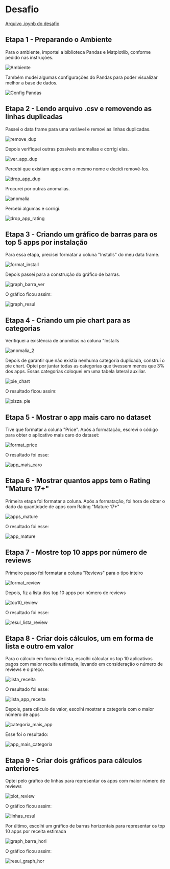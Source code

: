 
# Desafio

[Arquivo .ipynb do desafio](Desafio.ipynb)

## Etapa 1 - Preparando o Ambiente

Para o ambiente, importei a biblioteca Pandas e Matplotlib, conforme pedido nas instruções.

![Ambiente](../evidencias/preparando_ambiente.jpg)

Também mudei algumas configurações do Pandas para poder visualizar melhor a base de dados.

![Config Pandas](../evidencias/visulizacao_dados_pd.jpg)

## Etapa 2 - Lendo arquivo .csv e removendo as linhas duplicadas

Passei o data frame para uma variável e removi as linhas duplicadas.

![remove_dup](../evidencias/remove_dup.jpg)

Depois verifiquei outras possíveis anomalias e corrigi elas.

![ver_app_dup](../evidencias/ver_app_dup.jpg)

Percebi que existiam apps com o mesmo nome e decidi removê-los.

![drop_app_dup](../evidencias/drop_app_dup.jpg)

Procurei por outras anomalias.

![anomalia](../evidencias/anomalia1.jpg)

Percebi algumas e corrigi.

![drop_app_rating](../evidencias/drop_app_rating.jpg)

## Etapa 3 - Criando um gráfico de barras para os top 5 apps por instalação

Para essa etapa, precisei formatar a coluna "Installs" do meu data frame.

![format_install](../evidencias/format_install.jpg)

Depois passei para a construção do gráfico de barras.

![graph_barra_ver](../evidencias/graph_barra_ver.jpg)

O gráfico ficou assim:

![graph_resul](../evidencias/graph_ver.jpg)

## Etapa 4 - Criando um pie chart para as categorias

Verifiquei a existência de anomilias na coluna "Installs

![anomalia_2](../evidencias/anomalia2.jpg)

Depois de garantir que não existia nenhuma categoria duplicada, construí o pie chart.
Optei por juntar todas as categorias que tivessem menos que 3% dos apps. Essas categorias coloquei em uma tabela lateral auxiliar.

![pie_chart](../evidencias/pie_chart.jpg)

O resultado ficou assim:

![pizza_pie](../evidencias/pizza_pie.jpg)

## Etapa 5 - Mostrar o app mais caro no dataset

Tive que formatar a coluna "Price". Após a formatação, escrevi o código para obter o aplicativo mais caro do dataset:

![format_price](../evidencias/format_price.jpg)

O resultado foi esse:

![app_mais_caro](../evidencias/app_mais_caro.jpg)

## Etapa 6 - Mostrar quantos apps tem o Rating "Mature 17+"

Primeira etapa foi formatar a coluna. Após a formatação, foi hora de obter o dado da quantidade de apps com Rating "Mature 17+"

![apps_mature](../evidencias/apps_mature.jpg)

O resultado foi esse:

![app_mature](../evidencias/app_mature.jpg)

## Etapa 7 - Mostre top 10 apps por número de reviews

Primeiro passo foi formatar a coluna "Reviews" para o tipo inteiro

![format_review](../evidencias/format_reviews.jpg)

Depois, fiz a lista dos top 10 apps por número de reviews

![top10_review](../evidencias/top10_review.jpg)

O resultado foi esse:

![resul_lista_review](../evidencias/resul_lista_review.jpg)

## Etapa 8 - Criar dois cálculos, um em forma de lista e outro em valor

Para o cálculo em forma de lista, escolhi cálcular os top 10 aplicativos pagos com maior receita estimada, levando em consideração o número de reviews e o preço.

![lista_receita](../evidencias/lista_receita.jpg)

O resultado foi esse:

![lista_app_receita](../evidencias/lista_app_receita.jpg)

Depois, para cálculo de valor, escolhi mostrar a categoria com o maior número de apps

![categoria_mais_app](../evidencias/categoria_mais_app.jpg)

Esse foi o resultado:

![app_mais_categoria](../evidencias/app_mais_categoria.jpg)

## Etapa 9 - Criar dois gráficos para cálculos anteriores

Optei pelo gráfico de linhas para representar os apps com maior número de reviews

![plot_review](../evidencias/plot_review.jpg)

O gráfico ficou assim:

![linhas_resul](../evidencias/linhas_resul.jpg)

Por último, escolhi um gráfico de barras horizontais para representar os top 10 apps por receita estimada

![graph_barra_hori](../evidencias/graph_barra_hori.jpg)

O gráfico ficou assim:

![resul_graph_hor](../evidencias/resul_graph_hori.jpg)
